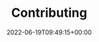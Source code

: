 ---
title: "Contributing"
description: "Contributing to the Green Metrics Tool or to Example Applications"
date: 2022-06-19T09:49:15+00:00
draft: false
images: []
weight: 630
toc: true
---